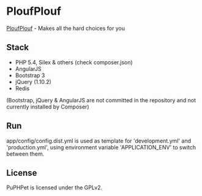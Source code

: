 # PloufPlouf #

[PloufPlouf](http://ploufplouf.funkybits.fr) - Makes all the hard choices for you

## Stack ##

- PHP 5.4, Silex & others (check composer.json)
- AngularJS
- Bootstrap 3
- jQuery (1.10.2)
- Redis

(Bootstrap, jQuery & AngularJS are not committed in the repository and not currently installed by Composer)

## Run ##

app/config/config.dist.yml is used as template for 'development.yml' and 'production.yml', using environment variable 'APPLICATION_ENV' to switch between them.

## License ##

PuPHPet is licensed under the GPLv2.